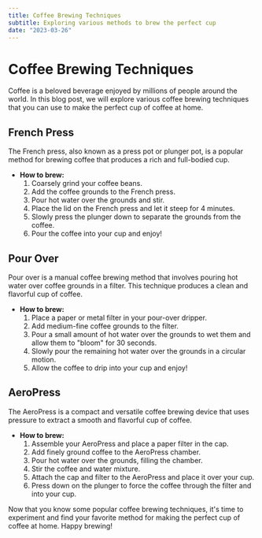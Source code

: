 ```yaml
---
title: Coffee Brewing Techniques
subtitle: Exploring various methods to brew the perfect cup
date: "2023-03-26"
---
```


# Coffee Brewing Techniques

Coffee is a beloved beverage enjoyed by millions of people around the world. In this blog post, we will explore various coffee brewing techniques that you can use to make the perfect cup of coffee at home.

## French Press

The French press, also known as a press pot or plunger pot, is a popular method for brewing coffee that produces a rich and full-bodied cup.

- **How to brew:**
  1. Coarsely grind your coffee beans.
  2. Add the coffee grounds to the French press.
  3. Pour hot water over the grounds and stir.
  4. Place the lid on the French press and let it steep for 4 minutes.
  5. Slowly press the plunger down to separate the grounds from the coffee.
  6. Pour the coffee into your cup and enjoy!

## Pour Over

Pour over is a manual coffee brewing method that involves pouring hot water over coffee grounds in a filter. This technique produces a clean and flavorful cup of coffee.

- **How to brew:**
  1. Place a paper or metal filter in your pour-over dripper.
  2. Add medium-fine coffee grounds to the filter.
  3. Pour a small amount of hot water over the grounds to wet them and allow them to "bloom" for 30 seconds.
  4. Slowly pour the remaining hot water over the grounds in a circular motion.
  5. Allow the coffee to drip into your cup and enjoy!

## AeroPress

The AeroPress is a compact and versatile coffee brewing device that uses pressure to extract a smooth and flavorful cup of coffee.

- **How to brew:**
  1. Assemble your AeroPress and place a paper filter in the cap.
  2. Add finely ground coffee to the AeroPress chamber.
  3. Pour hot water over the grounds, filling the chamber.
  4. Stir the coffee and water mixture.
  5. Attach the cap and filter to the AeroPress and place it over your cup.
  6. Press down on the plunger to force the coffee through the filter and into your cup.

Now that you know some popular coffee brewing techniques, it's time to experiment and find your favorite method for making the perfect cup of coffee at home. Happy brewing!
